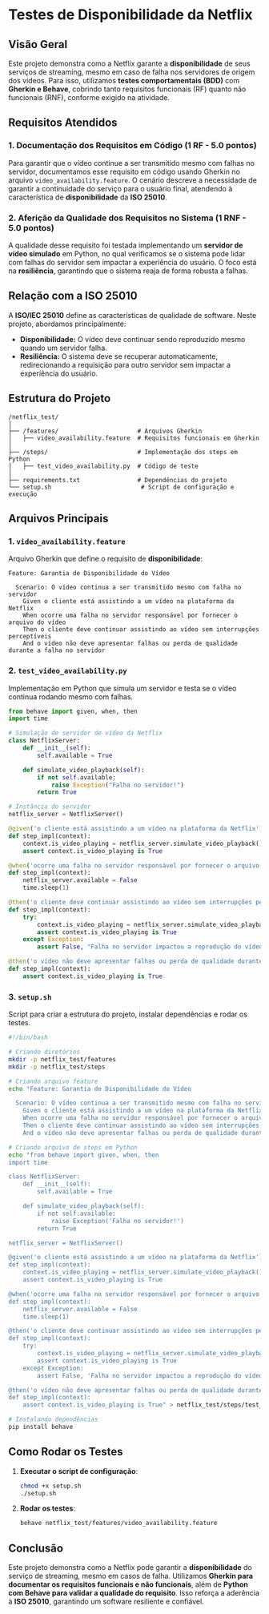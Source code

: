 # Testes de Disponibilidade da Netflix

## Visão Geral
Este projeto demonstra como a Netflix garante a **disponibilidade** de seus serviços de streaming, mesmo em caso de falha nos servidores de origem dos vídeos. Para isso, utilizamos **testes comportamentais (BDD)** com **Gherkin e Behave**, cobrindo tanto requisitos funcionais (RF) quanto não funcionais (RNF), conforme exigido na atividade.

## Requisitos Atendidos

### 1. Documentação dos Requisitos em Código (1 RF - 5.0 pontos)
Para garantir que o vídeo continue a ser transmitido mesmo com falhas no servidor, documentamos esse requisito em código usando Gherkin no arquivo `video_availability.feature`. O cenário descreve a necessidade de garantir a continuidade do serviço para o usuário final, atendendo à característica de **disponibilidade** da **ISO 25010**.

### 2. Aferição da Qualidade dos Requisitos no Sistema (1 RNF - 5.0 pontos)
A qualidade desse requisito foi testada implementando um **servidor de vídeo simulado** em Python, no qual verificamos se o sistema pode lidar com falhas do servidor sem impactar a experiência do usuário. O foco está na **resiliência**, garantindo que o sistema reaja de forma robusta a falhas.

## Relação com a ISO 25010
A **ISO/IEC 25010** define as características de qualidade de software. Neste projeto, abordamos principalmente:
- **Disponibilidade:** O vídeo deve continuar sendo reproduzido mesmo quando um servidor falha.
- **Resiliência:** O sistema deve se recuperar automaticamente, redirecionando a requisição para outro servidor sem impactar a experiência do usuário.

## Estrutura do Projeto
```
/netflix_test/
│
├── /features/                      # Arquivos Gherkin
│   ├── video_availability.feature  # Requisitos funcionais em Gherkin
│
├── /steps/                         # Implementação dos steps em Python
│   ├── test_video_availability.py  # Código de teste
│
├── requirements.txt                # Dependências do projeto
└── setup.sh                         # Script de configuração e execução
```

## Arquivos Principais

### 1. `video_availability.feature`
Arquivo Gherkin que define o requisito de **disponibilidade**:
```gherkin
Feature: Garantia de Disponibilidade do Vídeo

  Scenario: O vídeo continua a ser transmitido mesmo com falha no servidor
    Given o cliente está assistindo a um vídeo na plataforma da Netflix
    When ocorre uma falha no servidor responsável por fornecer o arquivo do vídeo
    Then o cliente deve continuar assistindo ao vídeo sem interrupções perceptíveis
    And o vídeo não deve apresentar falhas ou perda de qualidade durante a falha no servidor
```

### 2. `test_video_availability.py`
Implementação em Python que simula um servidor e testa se o vídeo continua rodando mesmo com falhas.
```python
from behave import given, when, then
import time

# Simulação de servidor de vídeo da Netflix
class NetflixServer:
    def __init__(self):
        self.available = True

    def simulate_video_playback(self):
        if not self.available:
            raise Exception("Falha no servidor!")
        return True

# Instância do servidor
netflix_server = NetflixServer()

@given('o cliente está assistindo a um vídeo na plataforma da Netflix')
def step_impl(context):
    context.is_video_playing = netflix_server.simulate_video_playback()
    assert context.is_video_playing is True

@when('ocorre uma falha no servidor responsável por fornecer o arquivo do vídeo')
def step_impl(context):
    netflix_server.available = False
    time.sleep(1)

@then('o cliente deve continuar assistindo ao vídeo sem interrupções perceptíveis')
def step_impl(context):
    try:
        context.is_video_playing = netflix_server.simulate_video_playback()
        assert context.is_video_playing is True
    except Exception:
        assert False, "Falha no servidor impactou a reprodução do vídeo"

@then('o vídeo não deve apresentar falhas ou perda de qualidade durante a falha no servidor')
def step_impl(context):
    assert context.is_video_playing is True
```

### 3. `setup.sh`
Script para criar a estrutura do projeto, instalar dependências e rodar os testes.
```sh
#!/bin/bash

# Criando diretórios
mkdir -p netflix_test/features
mkdir -p netflix_test/steps

# Criando arquivo feature
echo "Feature: Garantia de Disponibilidade do Vídeo

  Scenario: O vídeo continua a ser transmitido mesmo com falha no servidor
    Given o cliente está assistindo a um vídeo na plataforma da Netflix
    When ocorre uma falha no servidor responsável por fornecer o arquivo do vídeo
    Then o cliente deve continuar assistindo ao vídeo sem interrupções perceptíveis
    And o vídeo não deve apresentar falhas ou perda de qualidade durante a falha no servidor" > netflix_test/features/video_availability.feature

# Criando arquivo de steps em Python
echo "from behave import given, when, then
import time

class NetflixServer:
    def __init__(self):
        self.available = True

    def simulate_video_playback(self):
        if not self.available:
            raise Exception('Falha no servidor!')
        return True

netflix_server = NetflixServer()

@given('o cliente está assistindo a um vídeo na plataforma da Netflix')
def step_impl(context):
    context.is_video_playing = netflix_server.simulate_video_playback()
    assert context.is_video_playing is True

@when('ocorre uma falha no servidor responsável por fornecer o arquivo do vídeo')
def step_impl(context):
    netflix_server.available = False
    time.sleep(1)

@then('o cliente deve continuar assistindo ao vídeo sem interrupções perceptíveis')
def step_impl(context):
    try:
        context.is_video_playing = netflix_server.simulate_video_playback()
        assert context.is_video_playing is True
    except Exception:
        assert False, 'Falha no servidor impactou a reprodução do vídeo'

@then('o vídeo não deve apresentar falhas ou perda de qualidade durante a falha no servidor')
def step_impl(context):
    assert context.is_video_playing is True" > netflix_test/steps/test_video_availability.py

# Instalando dependências
pip install behave
```

## Como Rodar os Testes

1. **Executar o script de configuração**:
   ```sh
   chmod +x setup.sh
   ./setup.sh
   ```

2. **Rodar os testes**:
   ```sh
   behave netflix_test/features/video_availability.feature
   ```

## Conclusão
Este projeto demonstra como a Netflix pode garantir a **disponibilidade** do serviço de streaming, mesmo em casos de falha. Utilizamos **Gherkin para documentar os requisitos funcionais e não funcionais**, além de **Python com Behave para validar a qualidade do requisito**. Isso reforça a aderência à **ISO 25010**, garantindo um software resiliente e confiável.


